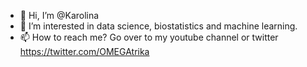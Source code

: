 - 👋 Hi, I’m @Karolina
- 👀 I’m interested in data science, biostatistics and machine learning.
- 📫 How to reach me? Go over to my youtube channel or twitter https://twitter.com/OMEGAtrika

<!---
statsoffnow/statsoffnow is a ✨ special ✨ repository because its `README.md` (this file) appears on your GitHub profile.
You can click the Preview link to take a look at your changes.
--->
